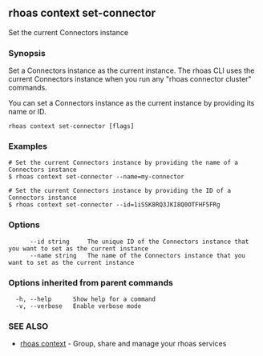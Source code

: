 ## rhoas context set-connector

Set the current Connectors instance

### Synopsis

Set a Connectors instance as the current instance. The rhoas CLI uses the 
current Connectors instance when you run any "rhoas connector cluster" commands.

You can set a Connectors instance as the current instance by providing its name or ID.


```
rhoas context set-connector [flags]
```

### Examples

```
# Set the current Connectors instance by providing the name of a Connectors instance
$ rhoas context set-connector --name=my-connector

# Set the current Connectors instance by providing the ID of a Connectors instance
$ rhoas context set-connector --id=1iSSK8RQ3JKI8Q0OTFHF5FRg

```

### Options

```
      --id string     The unique ID of the Connectors instance that you want to set as the current instance
      --name string   The name of the Connectors instance that you want to set as the current instance
```

### Options inherited from parent commands

```
  -h, --help      Show help for a command
  -v, --verbose   Enable verbose mode
```

### SEE ALSO

* [rhoas context](rhoas_context.md)	 - Group, share and manage your rhoas services

